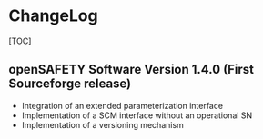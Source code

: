ChangeLog
=========

[TOC]

openSAFETY Software Version 1.4.0 (First Sourceforge release)
---------------------------------

* Integration of an extended parameterization interface
* Implementation of a SCM interface without an operational SN
* Implementation of a versioning mechanism